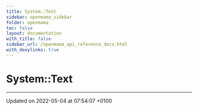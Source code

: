 ```yaml
---
title: System::Text
sidebar: openmama_sidebar
folder: openmama
toc: false
layout: documentation
with_title: false
sidebar_url: /openmama_api_reference_docs.html
with_doxylinks: true
---
```


# System::Text








-------------------------------

Updated on 2022-05-04 at 07:54:07 +0100